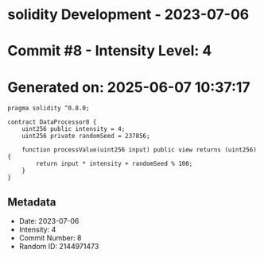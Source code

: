 ﻿# solidity Development - 2023-07-06
# Commit #8 - Intensity Level: 4
# Generated on: 2025-06-07 10:37:17
```solidity
pragma solidity ^0.8.0;

contract DataProcessor8 {
    uint256 public intensity = 4;
    uint256 private randomSeed = 237856;

    function processValue(uint256 input) public view returns (uint256) {
        return input * intensity + randomSeed % 100;
    }
}
```
## Metadata
- Date: 2023-07-06
- Intensity: 4
- Commit Number: 8
- Random ID: 2144971473
